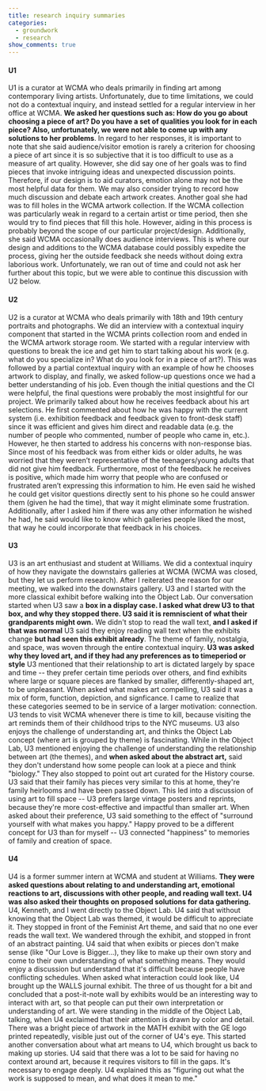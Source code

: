 ```yaml
---
title: research inquiry summaries
categories:
  - groundwork
  - research
show_comments: true
---
```


#### U1
U1 is a curator at WCMA who deals primarily in finding art among contemporary living artists. Unfortunately, due to time limitations, we could not do a contextual inquiry, and instead settled for a regular interview in her office at WCMA. **We asked her questions such as: How do you go about choosing a piece of art? Do you have a set of qualities you look for in each piece? Also, unfortunately, we were not able to come up with any solutions to her problems**. In regard to her responses, it is important to note that she said audience/visitor emotion is rarely a criterion for choosing a piece of art since it is so subjective that it is too difficult to use as a measure of art quality. However, she did say one of her goals was to find pieces that invoke intriguing ideas and unexpected discussion points. Therefore, if our design is to aid curators, emotion alone may not be the most helpful data for them. We may also consider trying to record how much discussion and debate each artwork creates. Another goal she had was to fill holes in the WCMA artwork collection. If the WCMA collection was particularly weak in regard to a certain artist or time period, then she would try to find pieces that fill this hole. However, aiding in this process is probably beyond the scope of our particular project/design. Additionally, she said WCMA occasionally does audience interviews. This is where our design and additions to the WCMA database could possibly expedite the process, giving her the outside feedback she needs without doing extra laborious work. Unfortunately, we ran out of time and could not ask her further about this topic, but we were able to continue this discussion with U2 below.

#### U2
U2 is a curator at WCMA who deals primarily with 18th and 19th century portraits and photographs. We did an interview with a contextual inquiry component that started in the WCMA prints collection room and ended in the WCMA artwork storage room. We started with a regular interview with questions to break the ice and get him to start talking about his work (e.g. what do you specialize in? What do you look for in a piece of art?). This was followed by a partial contextual inquiry with an example of how he chooses artwork to display, and finally, we asked follow-up questions once we had a better understanding of his job. Even though the initial questions and the CI were helpful, the final questions were probably the most insightful for our project. We primarily talked about how he receives feedback about his art selections. He first commented about how he was happy with the current system (i.e. exhibition feedback and feedback given to front-desk staff) since it was efficient and gives him direct and readable data (e.g. the number of people who commented, number of people who came in, etc.). However, he then started to address his concerns with non-response bias. Since most of his feedback was from either kids or older adults, he was worried that they weren’t representative of the teenagers/young adults that did not give him feedback. Furthermore, most of the feedback he receives is positive, which made him worry that people who are confused or frustrated aren’t expressing this information to him. He even said he wished he could get visitor questions directly sent to his phone so he could answer them (given he had the time), that way it might eliminate some frustration. Additionally, after I asked him if there was any other information he wished he had, he said would like to know which galleries people liked the most, that way he could incorporate that feedback in his choices. 

#### U3
U3 is an art enthusiast and student at Williams. We did a contextual inquiry of how they navigate the downstairs galleries at WCMA (WCMA was closed, but they let us perform research). After I reiterated the reason for our meeting, we walked into the downstairs gallery. U3 and I started with the more classical exhibit before walking into the Object Lab. Our conversation started when U3 saw a **box in a display case. I asked what drew U3 to that box, and why they stopped there. U3 said it is remniscient of what their grandparents might own.** We didn't stop to read the wall text, **and I asked if that was normal** U3 said they enjoy reading wall text when the exhibits change **but had seen this exhibit already**. The theme of family, nostalgia, and space, was woven through the entire contextual inquiry. **U3 was asked why they loved art, and if they had any preferences as to timeperiod or style** U3 mentioned that their relationship to art is dictated largely by space and time -- they prefer certain time periods over others, and find exhibits where large or square pieces are flanked by smaller, differently-shaped art, to be unpleasant. When asked what makes art compelling, U3 said it was a mix of form, function, depiction, and signficance. I came to realize that these categories seemed to be in service of a larger motivation: connection. U3 tends to visit WCMA whenever there is time to kill, because visiting the art reminds them of their childhood trips to the NYC museums. U3 also enjoys the challenge of understanding art, and thinks the Object Lab concept (where art is grouped by theme) is fascinating. While in the Object Lab, U3 mentioned enjoying the challenge of understanding the relationship between art (the themes), and **when asked about the abstract art,** said they don't understand how some people can look at a piece and think "biology." They also  stopped  to point out art curated for the History course. U3 said that their family has pieces very similar to this at home, they're family heirlooms and have been passed down. This led into a discussion of using art to fill space -- U3 prefers large vintage posters and reprints, because they're more cost-effective and impactful than smaller art. When asked about their preference, U3 said something to the effect of "surround yourself with what makes you happy." Happy proved to be a different concept for U3 than for myself -- U3 connected "happiness" to memories of family and creation of space. 

#### U4
U4 is a former summer intern at WCMA and student at Williams. **They were asked questions about relating to and understanding art, emotional reactions to art, discussions with other people, and reading wall text. U4 was also asked their thoughts on proposed solutions for data gathering.** U4, Kenneth, and I went directly to the Object Lab. U4 said that without knowing that the Object Lab was themed, it would be difficult to appreciate it. They stopped in front of the Feminist Art theme, and said that no one ever reads the wall text. We wandered through the exhibit, and stopped in front of an abstract painting. U4 said that when exibits or pieces don't make sense (like "Our Love is Bigger...), they like to make up their own story and come to their own understanding of what something means. They would enjoy a discussion but understand that it's difficult because people have conflicting schedules. When asked what interaction could look like, U4 brought up the WALLS journal exhibit. The three of us thought for a bit and concluded that a post-it-note wall by exhibits would be an interesting way to interact with art, so that people can put their own interpretation or understanding of art. We were standing in the middle of the Object Lab, talking, when U4 exclaimed that their attention is drawn by color and detail. There was a bright piece of artwork in the MATH exhibit with the GE logo printed repeatedly, visible just out of the corner of U4's eye. This started another conversation about what art means to U4, which brought us back to making up stories. U4 said that there was a lot to be said for having no context around art, because it requires visitors to fill in the gaps. It's necessary to engage deeply. U4 explained this as "figuring out what the work is supposed to mean, and what does it mean to me."
